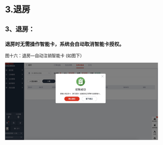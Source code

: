 # 3.退房

## 3、退房：

### 退房时无需操作智能卡，系统会自动取消智能卡授权。

图十六：退房—自动注销智能卡    \(如图下）

![](../../.gitbook/assets/image%20%28867%29.png)

## 

